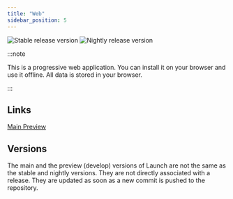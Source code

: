 ```yaml
---
title: "Web"
sidebar_position: 5
---
```


![Stable release version](https://img.shields.io/badge/dynamic/yaml?color=c4840d&label=Stable&query=%24.version&url=https%3A%2F%2Fraw.githubusercontent.com%2FLinwoodCloud%2Flaunch%2Fstable%2Fapp%2Fpubspec.yaml&style=for-the-badge)
![Nightly release version](https://img.shields.io/badge/dynamic/yaml?color=f7d28c&label=Nightly&query=%24.version&url=https%3A%2F%2Fraw.githubusercontent.com%2FLinwoodCloud%2Flaunch%2Fnightly%2Fapp%2Fpubspec.yaml&style=for-the-badge)

:::note

This is a progressive web application. You can install it on your browser and use it offline.
All data is stored in your browser.

:::


## Links

<div className="row margin-bottom--lg padding--sm">
<a className="button button--outline button--info button--lg margin--sm" href="https://launch.linwood.dev">
  Main
</a>
<a className="button button--outline button--danger button--lg margin--sm" href="https://preview.launch.linwood.dev">
  Preview
</a>
</div>

## Versions

The main and the preview (develop) versions of Launch are not the same as the stable and nightly versions.
They are not directly associated with a release. They are updated as soon as a new commit is pushed to the repository.

